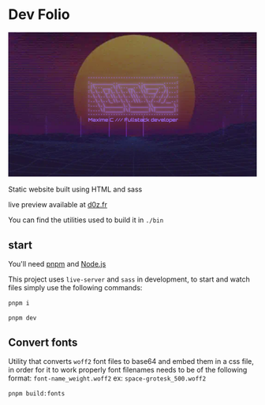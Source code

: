 # Dev Folio

![cover](./assets/img/og-image.png)

Static website built using HTML and sass

live preview available at [d0z.fr](https://d0z.fr)

You can find the utilities used to build it in `./bin`

## start

You'll need [pnpm](https://pnpm.io/) and [Node.js](https://nodejs.org/)

This project uses `live-server` and `sass` in development, to start and watch files simply use the following commands:

```shell
pnpm i
```

```shell
pnpm dev
```

## Convert fonts

Utility that converts `woff2` font files to base64 and embed them in a css file, in order for it to work properly font filenames needs to be of the following format: `font-name_weight.woff2` ex: `space-grotesk_500.woff2`

```shell
pnpm build:fonts
```
